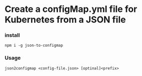 # Create a configMap.yml file for Kubernetes from a JSON file

### install
```shell
npm i -g json-to-configmap
```

### Usage
```shell
json2configmap <config-file.json> [optinal]<prefix>
```


